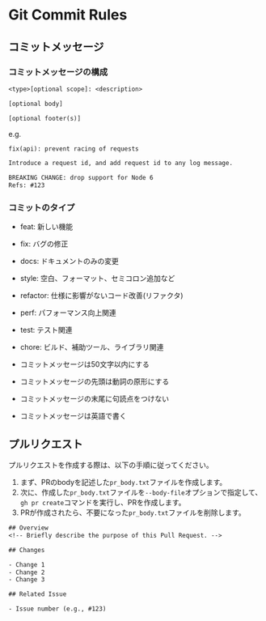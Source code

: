# Git Commit Rules

## コミットメッセージ

### コミットメッセージの構成

```txt
<type>[optional scope]: <description>

[optional body]

[optional footer(s)]
```

e.g.
```txt
fix(api): prevent racing of requests

Introduce a request id, and add request id to any log message.

BREAKING CHANGE: drop support for Node 6
Refs: #123
```

### コミットのタイプ

- feat: 新しい機能
- fix: バグの修正
- docs: ドキュメントのみの変更
- style: 空白、フォーマット、セミコロン追加など
- refactor: 仕様に影響がないコード改善(リファクタ)
- perf: パフォーマンス向上関連
- test: テスト関連
- chore: ビルド、補助ツール、ライブラリ関連

- コミットメッセージは50文字以内にする
- コミットメッセージの先頭は動詞の原形にする
- コミットメッセージの末尾に句読点をつけない
- コミットメッセージは英語で書く

## プルリクエスト

プルリクエストを作成する際は、以下の手順に従ってください。

1.  まず、PRのbodyを記述した`pr_body.txt`ファイルを作成します。
2.  次に、作成した`pr_body.txt`ファイルを`--body-file`オプションで指定して、`gh pr create`コマンドを実行し、PRを作成します。
3.  PRが作成されたら、不要になった`pr_body.txt`ファイルを削除します。

```txt
## Overview  
<!-- Briefly describe the purpose of this Pull Request. -->

## Changes  

- Change 1  
- Change 2  
- Change 3  

## Related Issue  

- Issue number (e.g., #123)
```
